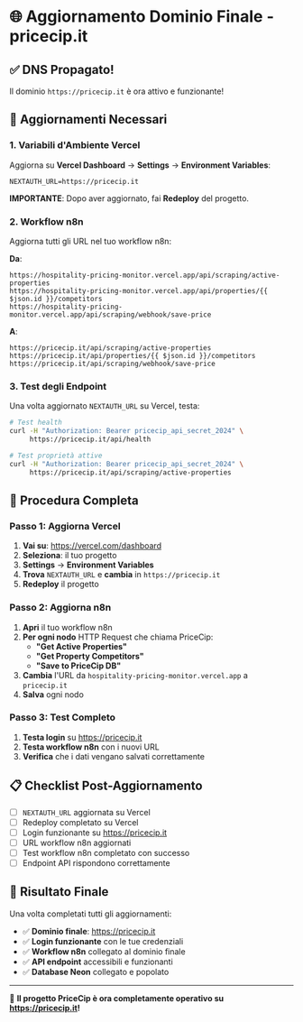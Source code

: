 # 🌐 Aggiornamento Dominio Finale - pricecip.it

## ✅ DNS Propagato!

Il dominio `https://pricecip.it` è ora attivo e funzionante!

## 🔄 Aggiornamenti Necessari

### 1. Variabili d'Ambiente Vercel

Aggiorna su **Vercel Dashboard** → **Settings** → **Environment Variables**:

```env
NEXTAUTH_URL=https://pricecip.it
```

**IMPORTANTE**: Dopo aver aggiornato, fai **Redeploy** del progetto.

### 2. Workflow n8n

Aggiorna tutti gli URL nel tuo workflow n8n:

**Da**:
```
https://hospitality-pricing-monitor.vercel.app/api/scraping/active-properties
https://hospitality-pricing-monitor.vercel.app/api/properties/{{ $json.id }}/competitors
https://hospitality-pricing-monitor.vercel.app/api/scraping/webhook/save-price
```

**A**:
```
https://pricecip.it/api/scraping/active-properties
https://pricecip.it/api/properties/{{ $json.id }}/competitors
https://pricecip.it/api/scraping/webhook/save-price
```

### 3. Test degli Endpoint

Una volta aggiornato `NEXTAUTH_URL` su Vercel, testa:

```bash
# Test health
curl -H "Authorization: Bearer pricecip_api_secret_2024" \
     https://pricecip.it/api/health

# Test proprietà attive
curl -H "Authorization: Bearer pricecip_api_secret_2024" \
     https://pricecip.it/api/scraping/active-properties
```

## 🎯 Procedura Completa

### Passo 1: Aggiorna Vercel
1. **Vai su**: https://vercel.com/dashboard
2. **Seleziona**: il tuo progetto
3. **Settings** → **Environment Variables**
4. **Trova** `NEXTAUTH_URL` e **cambia** in `https://pricecip.it`
5. **Redeploy** il progetto

### Passo 2: Aggiorna n8n
1. **Apri** il tuo workflow n8n
2. **Per ogni nodo** HTTP Request che chiama PriceCip:
   - **"Get Active Properties"**
   - **"Get Property Competitors"**
   - **"Save to PriceCip DB"**
3. **Cambia** l'URL da `hospitality-pricing-monitor.vercel.app` a `pricecip.it`
4. **Salva** ogni nodo

### Passo 3: Test Completo
1. **Testa login** su https://pricecip.it
2. **Testa workflow n8n** con i nuovi URL
3. **Verifica** che i dati vengano salvati correttamente

## 📋 Checklist Post-Aggiornamento

- [ ] `NEXTAUTH_URL` aggiornata su Vercel
- [ ] Redeploy completato su Vercel
- [ ] Login funzionante su https://pricecip.it
- [ ] URL workflow n8n aggiornati
- [ ] Test workflow n8n completato con successo
- [ ] Endpoint API rispondono correttamente

## 🎉 Risultato Finale

Una volta completati tutti gli aggiornamenti:

- ✅ **Dominio finale**: https://pricecip.it
- ✅ **Login funzionante** con le tue credenziali
- ✅ **Workflow n8n** collegato al dominio finale
- ✅ **API endpoint** accessibili e funzionanti
- ✅ **Database Neon** collegato e popolato

---

🚀 **Il progetto PriceCip è ora completamente operativo su https://pricecip.it!**
